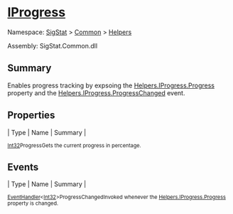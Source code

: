 # [IProgress](./IProgress.md)

Namespace: [SigStat]() > [Common](./../README.md) > [Helpers](./README.md)

Assembly: SigStat.Common.dll

## Summary
Enables progress tracking by expsoing the [Helpers.IProgress.Progress](https://github.com/hargitomi97/sigstat/blob/master/docs/md/SigStat/Common/Helpers/IProgress.md) property and the [Helpers.IProgress.ProgressChanged](https://github.com/hargitomi97/sigstat/blob/master/docs/md/SigStat/Common/Helpers/IProgress.md) event.

## Properties

| Type | Name | Summary | 

<sub>[Int32](https://docs.microsoft.com/en-us/dotnet/api/System.Int32)</sub><sub>Progress</sub><sub>Gets the current progress in percentage.</sub>


## Events

| Type | Name | Summary | 

<sub>[EventHandler](https://docs.microsoft.com/en-us/dotnet/api/System.EventHandler-1)\<[Int32](https://docs.microsoft.com/en-us/dotnet/api/System.Int32)></sub><sub>ProgressChanged</sub><sub>Invoked whenever the [Helpers.IProgress.Progress](https://github.com/hargitomi97/sigstat/blob/master/docs/md/SigStat/Common/Helpers/IProgress.md) property is changed.</sub>


